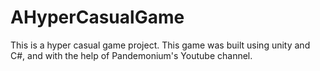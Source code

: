 # AHyperCasualGame

This is a hyper casual game project. This game was built using unity and C#, and with the help of Pandemonium's Youtube channel.
